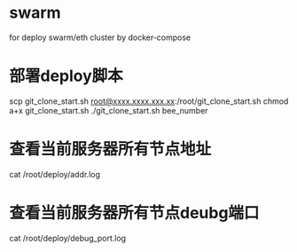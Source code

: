 # swarm
for deploy swarm/eth cluster by docker-compose

# 部署deploy脚本
scp git_clone_start.sh root@xxxx.xxxx.xxx.xx:/root/git_clone_start.sh
chmod a+x git_clone_start.sh
./git_clone_start.sh bee_number

# 查看当前服务器所有节点地址
cat /root/deploy/addr.log

# 查看当前服务器所有节点deubg端口
cat /root/deploy/debug_port.log

